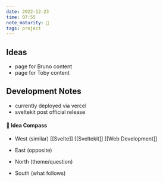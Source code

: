 ```yaml
---
date: 2022-12-23
time: 07:55
note_maturity: 🌱
tags: project
---
```




## Ideas
- page for Bruno content
- page for Toby content

## Development Notes
- currently deployed via vercel
- sveltekit post official release











#### 🧭  Idea Compass
- West  (similar) 
[[Svelte]]
[[Sveltekit]]
[[Web Development]]

- East (opposite)

- North (theme/question)

- South (what follows)
